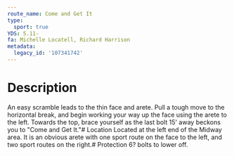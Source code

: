 ```yaml
---
route_name: Come and Get It
type:
  sport: true
YDS: 5.11-
fa: Michelle Locatell, Richard Harrison
metadata:
  legacy_id: '107341742'
---
```

# Description
An easy scramble leads to the thin face and arete.  Pull a tough move to the horizontal break, and begin working your way up the face using the arete to the left.  Towards the top, brace yourself as the last bolt 15' away beckons you to "Come and Get It."# Location
Located at the left end of the Midway area.  It is an obvious arete with one sport route on the face to the left, and two sport routes on the right.# Protection
6? bolts to lower off.
